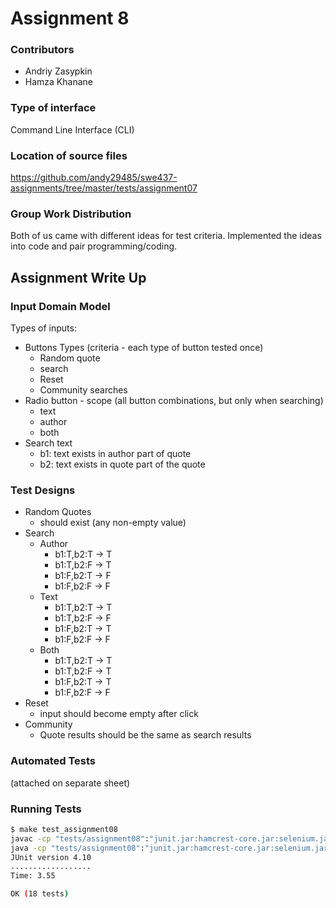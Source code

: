 # Assignment 8

### Contributors
- Andriy Zasypkin
- Hamza Khanane

### Type of interface
Command Line Interface (CLI)

### Location of source files
https://github.com/andy29485/swe437-assignments/tree/master/tests/assignment07

### Group Work Distribution

Both of us came with different ideas for test criteria. Implemented the ideas
into code and pair programming/coding.

<div style="page-break-after: always;"></div>

## Assignment Write Up

### Input Domain Model
Types of inputs:
- Buttons Types (criteria - each type of button tested once)
  - Random quote
  - search
  - Reset
  - Community searches
- Radio button - scope (all button combinations, but only when searching)
  - text
  - author
  - both
- Search text
  - b1: text exists in author part of quote
  - b2: text exists in quote part of the quote

### Test Designs
- Random Quotes
  - should exist (any non-empty value)
- Search
  - Author
    - b1:T,b2:T -> T
    - b1:T,b2:F -> T
    - b1:F,b2:T -> F
    - b1:F,b2:F -> F
  - Text
    - b1:T,b2:T -> T
    - b1:T,b2:F -> F
    - b1:F,b2:T -> T
    - b1:F,b2:F -> F
  - Both
    - b1:T,b2:T -> T
    - b1:T,b2:F -> T
    - b1:F,b2:T -> T
    - b1:F,b2:F -> F
- Reset
  - input should become empty after click
- Community
  - Quote results should be the same as search results

### Automated Tests
(attached on separate sheet)

### Running Tests
```bash
$ make test_assignment08
javac -cp "tests/assignment08":"junit.jar:hamcrest-core.jar:selenium.jar:htmlunit.jar:." tests/assignment08/*.java
java -cp "tests/assignment08":"junit.jar:hamcrest-core.jar:selenium.jar:htmlunit.jar:." WebQuoteTest
JUnit version 4.10
..................
Time: 3.55

OK (18 tests)
```
